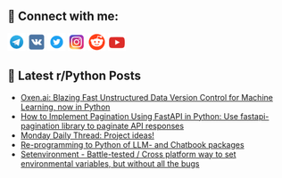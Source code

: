 ## 🔎 Connect with me:
[<img src="https://github.com/bullbesh/bullbesh/blob/main/images/Telegram.png" width="32" height="32" />](https://t.me/bullbesh)
[<img src="https://github.com/bullbesh/bullbesh/blob/main/images/VK.png" width="32" height="32" />](https://vk.com/bullbesh)
[<img src="https://github.com/bullbesh/bullbesh/blob/main/images/Twitter.png" width="32" height="32" />](https://twitter.com/bullbesh1)
[<img src="https://github.com/bullbesh/bullbesh/blob/main/images/Instagram.png" width="32" height="32" />](https://www.instagram.com/bullbesh)
[<img src="https://github.com/bullbesh/bullbesh/blob/main/images/Reddit.png" width="32" height="32" />](https://www.reddit.com/user/bullbesh)
[<img src="https://github.com/bullbesh/bullbesh/blob/main/images/YouTube.png" width="32" height="32" />](https://www.youtube.com/channel/UCtfjRs6uzgq5mfm8S06WTcg)

## 📕 Latest r/Python Posts
<!-- BLOG-POST-LIST:START -->
- [Oxen.ai: Blazing Fast Unstructured Data Version Control for Machine Learning, now in Python](https://www.reddit.com/r/Python/comments/178u8g8/oxenai_blazing_fast_unstructured_data_version/)
- [How to Implement Pagination Using FastAPI in Python: Use fastapi-pagination library to paginate API responses](https://www.reddit.com/r/Python/comments/178twmz/how_to_implement_pagination_using_fastapi_in/)
- [Monday Daily Thread: Project ideas!](https://www.reddit.com/r/Python/comments/178ssdt/monday_daily_thread_project_ideas/)
- [Re-programming to Python of LLM- and Chatbook packages](https://www.reddit.com/r/Python/comments/178q8k2/reprogramming_to_python_of_llm_and_chatbook/)
- [Setenvironment - Battle-tested / Cross platform way to set environmental variables, but without all the bugs](https://www.reddit.com/r/Python/comments/178p7fg/setenvironment_battletested_cross_platform_way_to/)
<!-- BLOG-POST-LIST:END -->
